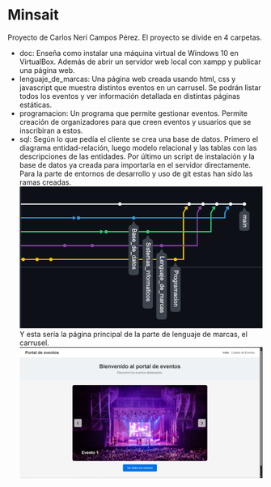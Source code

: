 # Minsait
Proyecto de Carlos Nerí Campos Pérez.
El proyecto se divide en 4 carpetas.
- doc: Enseña como instalar una máquina virtual de Windows 10 en VirtualBox. Además de abrir un servidor web local con xampp y publicar una página web.
- lenguaje_de_marcas: Una página web creada usando html, css y javascript que muestra distintos eventos en un carrusel. Se podrán listar todos los eventos y ver información detallada en distintas páginas estáticas.
- programacion: Un programa que permite gestionar eventos. Permite creación de organizadores para que creen eventos y usuarios que se inscribiran a estos.
- sql: Según lo que pedía el cliente se crea una base de datos. Primero el diagrama entidad-relación, luego modelo relacional y las tablas con las descripciones de las entidades. Por último un script de instalación y la base de datos ya creada para importarla en el servidor directamente.<br>
Para la parte de entornos de desarrollo y uso de git estas han sido las ramas creadas.
![Grafo_ramas_](./assets/grafo_ramas.png)<br>
Y esta sería la página principal de la parte de lenguaje de marcas, el carrusel.
![Web](./assets/Web.png)
